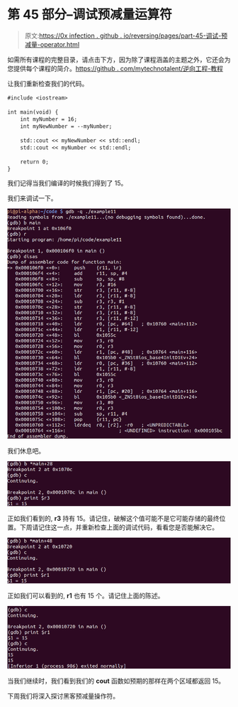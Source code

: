 # 第 45 部分–调试预减量运算符

> 原文:[https://0x infection . github . io/reversing/pages/part-45-调试-预减量-operator.html](https://0xinfection.github.io/reversing/pages/part-45-debugging-pre-decrement-operator.html)

如需所有课程的完整目录，请点击下方，因为除了课程涵盖的主题之外，它还会为您提供每个课程的简介。[https://github . com/mytechnotalent/逆向工程-教程](https://github.com/mytechnotalent/Reverse-Engineering-Tutorial)

让我们重新检查我们的代码。

```
#include <iostream>

int main(void) {
    int myNumber = 16;
    int myNewNumber = --myNumber;

    std::cout << myNewNumber << std::endl;
    std::cout << myNumber << std::endl;

    return 0;
}

```

我们记得当我们编译的时候我们得到了 15。

我们来调试一下。

![](img/3af2b890d0d5f820d3715888a75201a7.png)

我们休息吧。

![](img/5037a45d3dcbaaceddca536d4802c899.png)

正如我们看到的, **r3** 持有 15。请记住，破解这个值可能不是它可能存储的最终位置。下周请记住这一点，并重新检查上面的调试代码，看看您是否能解决它。

![](img/7d63346a4ccd11f65d6c51c58c14f061.png)

正如我们可以看到的, **r1** 也有 15 个。请记住上面的陈述。

![](img/3619b01ebaa83187ea3d57c72a06d9ef.png)

当我们继续时，我们看到我们的 **cout** 函数如预期的那样在两个区域都返回 15。

下周我们将深入探讨黑客预减量操作符。